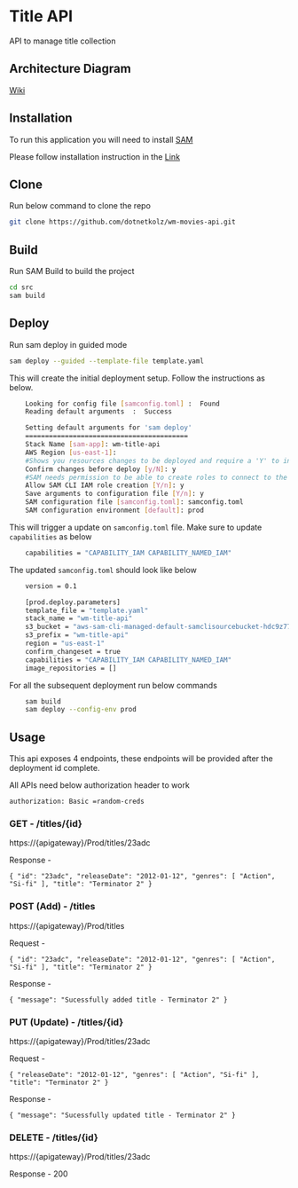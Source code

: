 # Title API
API to manage title collection

## Architecture Diagram

[Wiki](https://github.com/dotnetkolz/wm-movies-api/wiki/Arch-Diagram)

## Installation

To run this application you will need to install [SAM](https://docs.aws.amazon.com/serverless-application-model/latest/developerguide/serverless-sam-cli-install.html)

Please follow installation instruction in the [Link](https://docs.aws.amazon.com/serverless-application-model/latest/developerguide/serverless-sam-cli-install.html)

## Clone

Run below command to clone the repo

```bash
git clone https://github.com/dotnetkolz/wm-movies-api.git
```

## Build

Run SAM Build to build the project

```bash
cd src
sam build
```

## Deploy

Run sam deploy in guided mode

```bash
sam deploy --guided --template-file template.yaml
```

This will create the initial deployment setup. Follow the instructions as below.

```bash
	Looking for config file [samconfig.toml] :  Found
	Reading default arguments  :  Success

	Setting default arguments for 'sam deploy'
	=========================================
	Stack Name [sam-app]: wm-title-api
	AWS Region [us-east-1]:
	#Shows you resources changes to be deployed and require a 'Y' to initiate deploy
	Confirm changes before deploy [y/N]: y
	#SAM needs permission to be able to create roles to connect to the resources in your template
	Allow SAM CLI IAM role creation [Y/n]: y
	Save arguments to configuration file [Y/n]: y
	SAM configuration file [samconfig.toml]: samconfig.toml
	SAM configuration environment [default]: prod
```

This will trigger a update on `samconfig.toml` file. Make sure to update `capabilities` as below

```bash
    capabilities = "CAPABILITY_IAM CAPABILITY_NAMED_IAM"
```

The updated `samconfig.toml` should look like below

```bash
    version = 0.1

    [prod.deploy.parameters]
    template_file = "template.yaml"
    stack_name = "wm-title-api"
    s3_bucket = "aws-sam-cli-managed-default-samclisourcebucket-hdc9z77js1ct"
    s3_prefix = "wm-title-api"
    region = "us-east-1"
    confirm_changeset = true
    capabilities = "CAPABILITY_IAM CAPABILITY_NAMED_IAM"
    image_repositories = []
```

For all the subsequent deployment run below commands

```bash
    sam build
    sam deploy --config-env prod
```

## Usage

This api exposes 4 endpoints, these endpoints will be provided after the deployment id complete.

All APIs need below authorization header to work

`authorization: Basic =random-creds`


### GET - /titles/{id}

https://{apigateway}/Prod/titles/23adc

Response -

`
{
  "id": "23adc",
  "releaseDate": "2012-01-12",
  "genres": [
    "Action",
    "Si-fi"
  ],
  "title": "Terminator 2"
}
`

### POST (Add) - /titles

https://{apigateway}/Prod/titles

Request -

`
{
  "id": "23adc",
  "releaseDate": "2012-01-12",
  "genres": [
    "Action",
    "Si-fi"
  ],
  "title": "Terminator 2"
}
`

Response -

`
{
  "message": "Sucessfully added title - Terminator 2"
}
`

### PUT (Update) - /titles/{id}

https://{apigateway}/Prod/titles/23adc

Request -

`
{
  "releaseDate": "2012-01-12",
  "genres": [
    "Action",
    "Si-fi"
  ],
  "title": "Terminator 2"
}
`

Response -

`
{
  "message": "Sucessfully updated title - Terminator 2"
}
`

### DELETE - /titles/{id}

https://{apigateway}/Prod/titles/23adc

Response - 200
